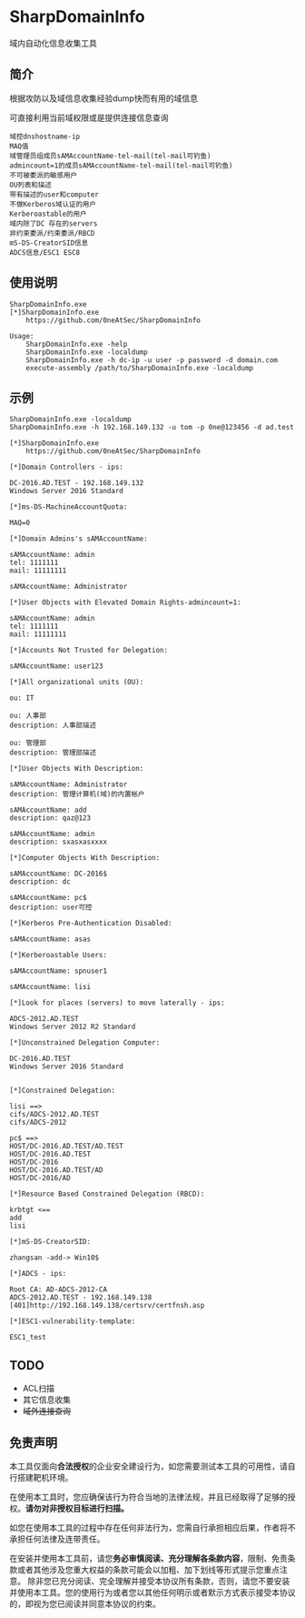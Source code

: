 # SharpDomainInfo
域内自动化信息收集工具
## 简介
根据攻防以及域信息收集经验dump快而有用的域信息

可直接利用当前域权限或是提供连接信息查询

```
域控dnshostname-ip
MAQ值
域管理员组成员sAMAccountName-tel-mail(tel-mail可钓鱼)
admincount=1的成员sAMAccountName-tel-mail(tel-mail可钓鱼)
不可被委派的敏感用户
OU列表和描述
带有描述的user和computer
不做Kerberos域认证的用户
Kerberoastable的用户
域内除了DC 存在的servers
非约束委派/约束委派/RBCD
mS-DS-CreatorSID信息
ADCS信息/ESC1 ESC8
```



## 使用说明
```
SharpDomainInfo.exe
[*]SharpDomainInfo.exe
    https://github.com/0neAtSec/SharpDomainInfo

Usage:
    SharpDomainInfo.exe -help
    SharpDomainInfo.exe -localdump
    SharpDomainInfo.exe -h dc-ip -u user -p password -d domain.com
    execute-assembly /path/to/SharpDomainInfo.exe -localdump
```
## 示例

```
SharpDomainInfo.exe -localdump
SharpDomainInfo.exe -h 192.168.149.132 -u tom -p 0ne@123456 -d ad.test

[*]SharpDomainInfo.exe
    https://github.com/0neAtSec/SharpDomainInfo

[*]Domain Controllers - ips:

DC-2016.AD.TEST - 192.168.149.132
Windows Server 2016 Standard

[*]ms-DS-MachineAccountQuota:

MAQ=0

[*]Domain Admins's sAMAccountName:

sAMAccountName: admin
tel: 1111111
mail: 11111111

sAMAccountName: Administrator

[*]User Objects with Elevated Domain Rights-admincount=1:

sAMAccountName: admin
tel: 1111111
mail: 11111111

[*]Accounts Not Trusted for Delegation:

sAMAccountName: user123

[*]All organizational units (OU):

ou: IT

ou: 人事部
description: 人事部描述

ou: 管理部
description: 管理部描述

[*]User Objects With Description:

sAMAccountName: Administrator
description: 管理计算机(域)的内置帐户

sAMAccountName: add
description: qaz@123

sAMAccountName: admin
description: sxasxasxxxx

[*]Computer Objects With Description:

sAMAccountName: DC-2016$
description: dc

sAMAccountName: pc$
description: user可控

[*]Kerberos Pre-Authentication Disabled:

sAMAccountName: asas

[*]Kerberoastable Users:

sAMAccountName: spnuser1

sAMAccountName: lisi

[*]Look for places (servers) to move laterally - ips:

ADCS-2012.AD.TEST
Windows Server 2012 R2 Standard

[*]Unconstrained Delegation Computer:

DC-2016.AD.TEST
Windows Server 2016 Standard


[*]Constrained Delegation:

lisi ==>
cifs/ADCS-2012.AD.TEST
cifs/ADCS-2012

pc$ ==>
HOST/DC-2016.AD.TEST/AD.TEST
HOST/DC-2016.AD.TEST
HOST/DC-2016
HOST/DC-2016.AD.TEST/AD
HOST/DC-2016/AD

[*]Resource Based Constrained Delegation (RBCD):

krbtgt <==
add
lisi

[*]mS-DS-CreatorSID:

zhangsan -add-> Win10$

[*]ADCS - ips:

Root CA: AD-ADCS-2012-CA
ADCS-2012.AD.TEST - 192.168.149.138
[401]http://192.168.149.138/certsrv/certfnsh.asp

[*]ESC1-vulnerability-template:

ESC1_test
```



## TODO

- ACL扫描
- 其它信息收集
- ~~域外连接查询~~

## 免责声明

本工具仅面向**合法授权**的企业安全建设行为，如您需要测试本工具的可用性，请自行搭建靶机环境。

在使用本工具时，您应确保该行为符合当地的法律法规，并且已经取得了足够的授权。**请勿对非授权目标进行扫描。**

如您在使用本工具的过程中存在任何非法行为，您需自行承担相应后果，作者将不承担任何法律及连带责任。

在安装并使用本工具前，请您**务必审慎阅读、充分理解各条款内容**，限制、免责条款或者其他涉及您重大权益的条款可能会以加粗、加下划线等形式提示您重点注意。 除非您已充分阅读、完全理解并接受本协议所有条款，否则，请您不要安装并使用本工具。您的使用行为或者您以其他任何明示或者默示方式表示接受本协议的，即视为您已阅读并同意本协议的约束。